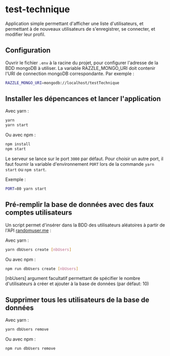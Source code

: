 # test-technique

Application simple permettant d'afficher une liste d'utilisateurs, et permettant à de nouveaux utilisateurs de s'enregistrer, se connecter, et modifier leur profil.

## Configuration

Ouvrir le fichier `.env` à la racine du projet, pour configurer l'adresse de la BDD mongoDB à utiliser.
La variable RAZZLE_MONGO_URI doit contenir l'URI de connection mongoDB correspondante.
Par exemple :

```bash
RAZZLE_MONGO_URI=mongodb://localhost/testTechnique
```

## Installer les dépencances et lancer l'application

Avec yarn :
```bash
yarn
yarn start
```

Ou avec npm :
```bash
npm install
npm start
```

Le serveur se lance sur le port `3000` par défaut. Pour choisir un autre port, il faut fournir la variable d'environnement `PORT` lors de la commande `yarn start` ou `npm start`.

Exemple :
```bash
PORT=80 yarn start
```

## Pré-remplir la base de données avec des faux comptes utilisateurs

Un script permet d'insérer dans la BDD des utilisateurs aléatoires à partir de l'API [randomuser.me](https://randomuser.me/) :

Avec yarn :
```bash
yarn dbUsers create [nbUsers]
```

Ou avec npm :
```bash
npm run dbUsers create [nbUsers]
```

[nbUsers] argument facultatif permettant de spécifier le nombre d'utilisateurs à créer et ajouter à la base de données
(par défaut: 10)


## Supprimer tous les utilisateurs de la base de données


Avec yarn :
```bash
yarn dbUsers remove
```

Ou avec npm :
```bash
npm run dbUsers remove
```
